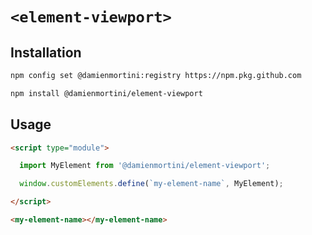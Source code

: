 # `<element-viewport>`

## Installation

```sh
npm config set @damienmortini:registry https://npm.pkg.github.com

npm install @damienmortini/element-viewport
```

## Usage
```html
<script type="module">

  import MyElement from '@damienmortini/element-viewport';

  window.customElements.define(`my-element-name`, MyElement);

</script>

<my-element-name></my-element-name>
```
